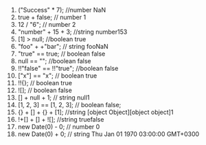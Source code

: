 1. ("Success" \* 7); //number NaN
2. true + false; // number 1
3. 12 / "6"; // number 2
4. "number" + 15 + 3; //string number153
5. [1] > null; //boolean true
6. "foo" + +"bar"; // string fooNaN
7. "true" == true; // boolean false
8. null == ""; //boolean false
9. !!"false" == !!"true"; //boolean false
10. ["x"] == "x"; // boolean true
11. !!{}; // boolean true
12. ![]; // boolean false
13. [] + null + 1; // string null1
14. [1, 2, 3] == [1, 2, 3]; // boolean false;
15. {} + [] + {} + [1]; //string [object Object][object object]1
16. !+[] + [] + ![]; //string truefalse
17. new Date(0) - 0; // number 0
18. new Date(0) + 0; // string Thu Jan 01 1970 03:00:00 GMT+0300
